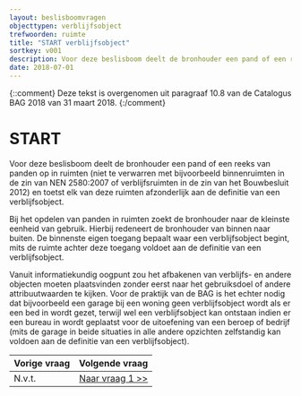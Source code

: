 ```yaml
---
layout: beslisboomvragen
objecttypen: verblijfsobject
trefwoorden: ruimte
title: "START verblijfsobject"
sortkey: v001
description: Voor deze beslisboom deelt de bronhouder een pand of een reeks van panden op in ruimten (niet te verwarren met bijvoorbeeld binnenruimten in de zin van NEN 2580:2007 of verblijfsruimten in de zin van het Bouwbesluit 2012) en toetst elk van deze ruimten afzonderlijk aan de definitie van een verblijfsobject.
date: 2018-07-01
---
```


{::comment}
Deze tekst is overgenomen uit paragraaf 10.8 van de Catalogus BAG 2018 van 31 maart 2018.
{:/comment}

# START

Voor deze beslisboom deelt de bronhouder een pand of een reeks van panden op in ruimten (niet te verwarren met bijvoorbeeld binnenruimten in de zin van NEN 2580:2007 of verblijfsruimten in de zin van het Bouwbesluit 2012) en toetst elk van deze ruimten afzonderlijk aan de definitie van een verblijfsobject.

Bij het opdelen van panden in ruimten zoekt de bronhouder naar de kleinste eenheid van gebruik. Hierbij redeneert de bronhouder van binnen naar buiten. De binnenste eigen toegang bepaalt waar een verblijfsobject begint, mits de ruimte achter deze toegang voldoet aan de definitie van een verblijfsobject.

Vanuit informatiekundig oogpunt zou het afbakenen van verblijfs- en andere objecten moeten plaatsvinden zonder eerst naar het gebruiksdoel of andere attribuutwaarden te kijken. Voor de praktijk van de BAG is het echter nodig dat bijvoorbeeld een garage bij een woning geen verblijfsobject wordt als er een bed in wordt gezet, terwijl wel een verblijfsobject kan ontstaan indien er een bureau in wordt geplaatst voor de uitoefening van een beroep of bedrijf (mits de garage in beide situaties in alle andere opzichten zelfstandig kan voldoen aan de definitie van een verblijfsobject).

Vorige vraag    | Volgende vraag
:--        | --:
N.v.t. | [Naar vraag 1 >>]({{-site.baseurl-}}/beslisboomvragen/verblijfsobject-01)  
